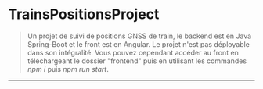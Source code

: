 # TrainsPositionsProject

>Un projet de suivi de positions GNSS de train, le backend est en Java Spring-Boot et le front est en Angular.
>Le projet n'est pas déployable dans son intégralité. Vous pouvez cependant accéder au front en téléchargeant le
>dossier "frontend" puis en utilisant les commandes _npm i_ puis _npm run start_.
---
 
